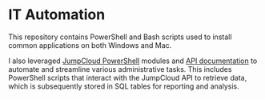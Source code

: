 # IT Automation
This repository contains PowerShell and Bash scripts used to install common applications on both Windows and Mac. 

I also leveraged [JumpCloud PowerShell](https://github.com/TheJumpCloud/support/wiki/Using-the-JumpCloud-PowerShell-Module#jumpcloud-powershell-commands-example-library) modules and [API documentation](https://docs.jumpcloud.com/api/index.html) to automate and streamline various administrative tasks. This includes PowerShell scripts that interact with the JumpCloud API to retrieve data, which is subsequently stored in SQL tables for reporting and analysis.

